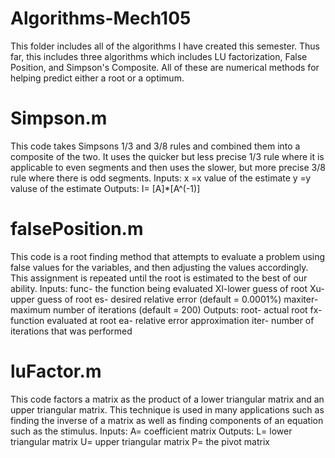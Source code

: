 # Algorithms-Mech105
This folder includes all of the algorithms I have created this semester. Thus far, this includes three algorithms which includes LU factorization, False Position, and Simpson's Composite. All of these are numerical methods for helping predict either a root or a optimum.

# Simpson.m
This code takes Simpsons 1/3 and 3/8 rules and combined them into a composite of the two. It uses the quicker but less precise 1/3 rule where it is applicable to even segments and then uses the slower, but more precise 3/8 rule where there is odd segments.
Inputs: 
  x =x value of the estimate
  y =y valuse of the estimate
Outputs:
  I= [A]*[A^(-1)]


# falsePosition.m
This code is a root finding method that attempts to evaluate a problem using false values for the variables, and then adjusting the values accordingly. This assignment is repeated until the root is estimated to the best of our ability.
Inputs:
  func- the function being evaluated
  Xl-lower guess of root
  Xu-upper guess of root
  es- desired relative error (default = 0.0001%)
  maxiter- maximum number of iterations (default = 200)
Outputs:
  root- actual root
  fx-function evaluated at root
  ea- relative error approximation
  iter- number of iterations that was performed

# luFactor.m
This code factors a matrix as the product of a lower triangular matrix and an upper triangular matrix. This technique is used in many applications such as finding the inverse of a matrix as well as finding components of an equation such as the stimulus.
Inputs:
  A= coefficient matrix 
Outputs:
  L= lower triangular matrix
  U= upper triangular matrix
  P= the pivot matrix

